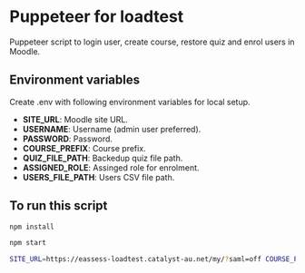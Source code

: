 # Puppeteer for loadtest

Puppeteer script to login user, create course, restore quiz and enrol users in Moodle.

## Environment variables

Create .env with following environment variables for local setup.

- **SITE_URL**: Moodle site URL.
- **USERNAME**: Username (admin user preferred).
- **PASSWORD**: Password.
- **COURSE_PREFIX**: Course prefix.
- **QUIZ_FILE_PATH**: Backedup quiz file path.
- **ASSIGNED_ROLE**: Assinged role for enrolment.
- **USERS_FILE_PATH**: Users CSV file path.

## To run this script

```bash
npm install

npm start

SITE_URL=https://eassess-loadtest.catalyst-au.net/my/?saml=off COURSE_PREFIX=LoadTest npm start

```
